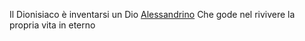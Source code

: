 Il Dionisiaco è inventarsi un Dio [Alessandrino](Alessandrini) Che gode nel rivivere la propria vita in eterno
